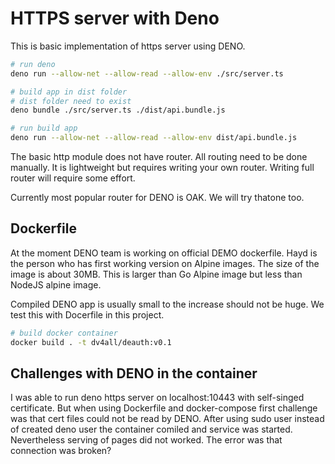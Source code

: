 # HTTPS server with Deno

This is basic implementation of https server using DENO.

```bash
# run deno
deno run --allow-net --allow-read --allow-env ./src/server.ts

# build app in dist folder
# dist folder need to exist
deno bundle ./src/server.ts ./dist/api.bundle.js

# run build app
deno run --allow-net --allow-read --allow-env dist/api.bundle.js

```

The basic http module does not have router. All routing need to be done manually. It is lightweight but requires writing your own router. Writing full router will require some effort.

Currently most popular router for DENO is OAK. We will try thatone too.

## Dockerfile

At the moment DENO team is working on official DEMO dockerfile. Hayd is the person who has first working version on Alpine images. The size of the image is about 30MB. This is larger than Go Alpine image but less than NodeJS alpine image.

Compiled DENO app is usually small to the increase should not be huge. We test this with Docerfile in this project.

```bash
# build docker container
docker build . -t dv4all/deauth:v0.1

```

## Challenges with DENO in the container

I was able to run deno https server on localhost:10443 with self-singed certificate. But when using Dockerfile and docker-compose first challenge was that cert files could not be read by DENO. After using sudo user instead of created deno user the container comiled and service was started. Nevertheless serving of pages did not worked. The error was that connection was broken?

